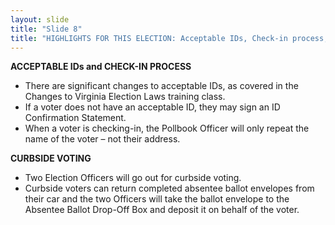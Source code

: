 ```yaml
---
layout: slide
title: "Slide 8"
title: "HIGHLIGHTS FOR THIS ELECTION: Acceptable IDs, Check-in process, and Curbside voting"
---
```


**ACCEPTABLE IDs and CHECK-IN PROCESS**

- There are significant changes to acceptable IDs, as covered in the Changes to Virginia Election Laws training class.
- If a voter does not have an acceptable ID, they may sign an ID Confirmation Statement.
- When a voter is checking-in, the Pollbook Officer will only repeat the name of the voter – not their address.

**CURBSIDE VOTING**

- Two Election Officers will go out for curbside voting.
- Curbside voters can return completed absentee ballot envelopes from their car and the two Officers will take the ballot envelope to the Absentee Ballot Drop-Off Box and deposit it on behalf of the voter.
